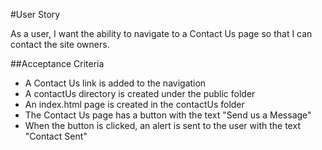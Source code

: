 #User Story

As a user, I want the ability to navigate to a Contact Us page so that I can contact the site owners.

##Acceptance Criteria

- A Contact Us link is added to the navigation
- A contactUs directory is created under the public folder
- An index.html page is created in the contactUs folder
- The Contact Us page has a button with the text "Send us a Message"
- When the button is clicked, an alert is sent to the user with the text "Contact Sent"
